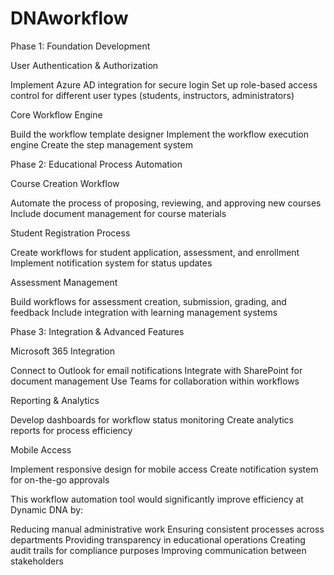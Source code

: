 # DNAworkflow
Phase 1: Foundation Development

User Authentication & Authorization

Implement Azure AD integration for secure login
Set up role-based access control for different user types (students, instructors, administrators)


Core Workflow Engine

Build the workflow template designer
Implement the workflow execution engine
Create the step management system



Phase 2: Educational Process Automation

Course Creation Workflow

Automate the process of proposing, reviewing, and approving new courses
Include document management for course materials


Student Registration Process

Create workflows for student application, assessment, and enrollment
Implement notification system for status updates


Assessment Management

Build workflows for assessment creation, submission, grading, and feedback
Include integration with learning management systems



Phase 3: Integration & Advanced Features

Microsoft 365 Integration

Connect to Outlook for email notifications
Integrate with SharePoint for document management
Use Teams for collaboration within workflows


Reporting & Analytics

Develop dashboards for workflow status monitoring
Create analytics reports for process efficiency


Mobile Access

Implement responsive design for mobile access
Create notification system for on-the-go approvals



This workflow automation tool would significantly improve efficiency at Dynamic DNA by:

Reducing manual administrative work
Ensuring consistent processes across departments
Providing transparency in educational operations
Creating audit trails for compliance purposes
Improving communication between stakeholders
